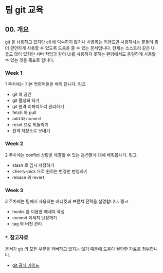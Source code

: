 # 팀 git 교육


## 00. 개요
 
git 을 사용하고 있지만 cli 에 익숙하지 않거나 사용하는 커맨드만 사용하시는 분들이 좀 더 편안하게 사용할 수 있도록 도움을 줄 수 있는 문서입니다. 현재는 소스트리 같은 UI 툴도 많이 있지만 서버 작업과 같이 UI를 사용하지 못하는 환경에서도 동일하게 사용할 수 있는 것을 목표로 합니다.

### Week 1
1 주차에는 기본 명령어들을 배워 봅니다. 링크
- git 의 공간
- git 활성화 하기
- git 원격 리파지토리 관리하기
- fetch 와 pull
- add 와 commit
- reset 으로 되돌리기
- 원격 저장소로 보내기

### Week 2
2 주차에는 confict 상황을 해결할 수 있는 옵션들에 대해 배워봅니다. 링크
- stash 로 임시 저장하기
- cherry-pick 으로 원하는 변경만 반영하기
- rebase 와 revert

### Week 3
3 주차에는 팀에서 사용하는 에티켓과 브랜치 전략을 설명합니다. 링크
- hooks 를 이용한 메세지 작성
- commit 메세지 단장하기
- tag 와 버전 관리



### *. 참고자료
문서가 git 의 모든 부분을 커버하고 있지는 않기 때문에 도움이 될만한 자료를 첨부합니다.
- [git 공식 가이드](https://git-scm.com/about/branching-and-merging)
